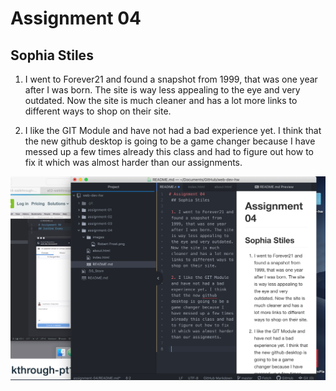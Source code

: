 # Assignment 04
 ## Sophia Stiles

 1. I went to Forever21 and found a snapshot from 1999, that was one year after I was born. The site is way less appealing to the eye and very outdated. Now the site is much cleaner and has a lot more links to different ways to shop on their site.

 2. I like the GIT Module and have not had a bad experience yet. I think that the new github desktop is going to be a game changer because I have messed up a few times already this class and had to figure out how to fix it which was almost harder than our assignments.

 ![Screenshot](./images/screenshot.png)
